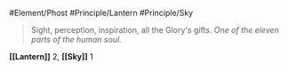 #Element/Phost #Principle/Lantern #Principle/Sky

> Sight, perception, inspiration, all the Glory's gifts. *One of the eleven parts of the human soul.*

**[[Lantern]]** 2, **[[Sky]]** 1